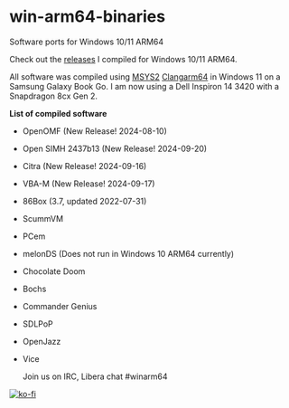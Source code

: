 # win-arm64-binaries
Software ports for Windows 10/11 ARM64

Check out the [releases](https://github.com/mijk84/win-arm64-binaries/releases) I compiled for Windows 10/11 ARM64.

All software was compiled using [MSYS2](https://www.msys2.org/) [Clangarm64](https://github.com/msys2/MSYS2-packages/issues/1787#issuecomment-980837586) in Windows 11 on a Samsung Galaxy Book Go. I am now using a Dell Inspiron 14 3420 with a Snapdragon 8cx Gen 2.


**List of compiled software**
- OpenOMF (New Release! 2024-08-10)
- Open SIMH 2437b13 (New Release! 2024-09-20)
- Citra (New Release! 2024-09-16)
- VBA-M (New Release! 2024-09-17)
- 86Box (3.7, updated 2022-07-31)
- ScummVM
- PCem
- melonDS (Does not run in Windows 10 ARM64 currently)
- Chocolate Doom
- Bochs
- Commander Genius
- SDLPoP
- OpenJazz
- Vice

  Join us on IRC, Libera chat #winarm64

[![ko-fi](https://ko-fi.com/img/githubbutton_sm.svg)](https://ko-fi.com/I2I0D7IJT)
